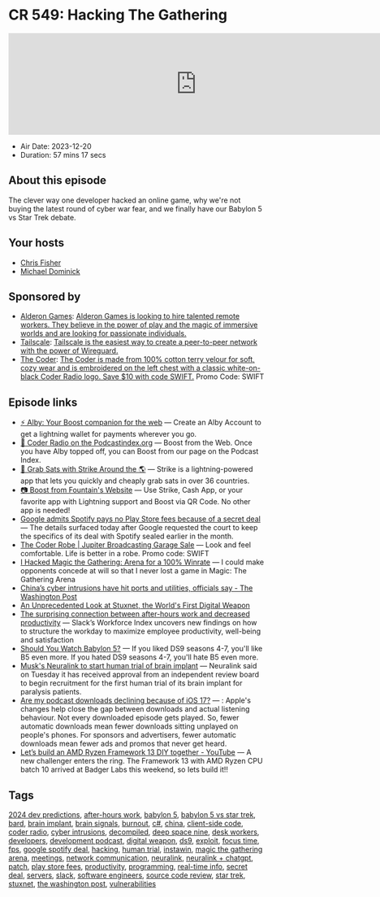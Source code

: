 # CR 549: Hacking The Gathering

<iframe src="https://player.fireside.fm/v2/MLf2ZzhC+8X3w-8e2?theme=dark" width="740" height="200" frameborder="0" scrolling="no"></iframe>

* Air Date: 2023-12-20
* Duration: 57 mins 17 secs

## About this episode

The clever way one developer hacked an online game,  why we're not buying the latest round of cyber war fear, and we finally have our Babylon 5 vs Star Trek debate.

## Your hosts
* [Chris Fisher](https://coder.show/hosts/chrislas)
* [Michael Dominick](https://coder.show/hosts/michael)

## Sponsored by

  * [Alderon Games](https://alderon.games/coder): [Alderon Games is looking to hire talented remote workers. They believe in the power of play and the magic of immersive worlds and are looking for passionate individuals.](https://alderon.games/coder)
  * [Tailscale](https://tailscale.com/coder): [Tailscale is the easiest way to create a peer-to-peer network with the power of Wireguard. ](https://tailscale.com/coder)
  * [The Coder](https://www.jupitergarage.com/product/the-coder-robe): [The Coder is made from 100% cotton terry velour for soft, cozy wear and is embroidered on the left chest with a classic white-on-black Coder Radio logo. Save $10 with code SWIFT.](https://www.jupitergarage.com/product/the-coder-robe) Promo Code: SWIFT



## Episode links

  * [⚡ Alby: Your Boost companion for the web](https://getalby.com/ "⚡ Alby: Your Boost companion for the web") — Create an Alby Account to get a lightning wallet for payments wherever you go. 
  * [🎉 Coder Radio on the Podcastindex.org](https://podcastindex.org/podcast/487548 "🎉 Coder Radio on the Podcastindex.org") — Boost from the Web. Once you have Alby topped off, you can Boost from our page on the Podcast Index.
  * [🔌 Grab Sats with Strike Around the 🌎](https://strike.me/download/ "🔌 Grab Sats with Strike Around the 🌎") — Strike is a lightning-powered app that lets you quickly and cheaply grab sats in over 36 countries. 
  * [📷 Boost from Fountain's Website](https://www.fountain.fm/show/OWdse4h3MzNbS8Og5RJk "📷 Boost from Fountain's Website") — Use Strike, Cash App, or your favorite app with Lightning support and Boost via QR Code. No other app is needed! 
  * [Google admits Spotify pays no Play Store fees because of a secret deal](https://techcrunch.com/2023/11/20/google-admits-spotify-pays-no-play-store-fees-because-of-a-secret-deal/ "Google admits Spotify pays no Play Store fees because of a secret deal") — The details surfaced today after Google requested the court to keep the specifics of its deal with Spotify sealed earlier in the month.
  * [The Coder Robe | Jupiter Broadcasting Garage Sale](https://www.jupitergarage.com/product/the-coder-robe "The Coder Robe | Jupiter Broadcasting Garage Sale") — Look and feel comfortable. Life is better in a robe. Promo code: SWIFT
  * [I Hacked Magic the Gathering: Arena for a 100% Winrate](https://www.mayer.cool/writings/I-Hacked-Magic-the-Gathering/ "I Hacked Magic the Gathering: Arena for a 100% Winrate") — I could make opponents concede at will so that I never lost a game in Magic: The Gathering Arena
  * [China’s cyber intrusions have hit ports and utilities, officials say - The Washington Post](https://www.washingtonpost.com/technology/2023/12/11/china-hacking-hawaii-pacific-taiwan-conflict/ "China’s cyber intrusions have hit ports and utilities, officials say - The Washington Post")
  * [An Unprecedented Look at Stuxnet, the World's First Digital Weapon](https://www.wired.com/2014/11/countdown-to-zero-day-stuxnet/ "An Unprecedented Look at Stuxnet, the World's First Digital Weapon")
  * [The surprising connection between after-hours work and decreased productivity](https://slack.com/intl/en-gb/blog/news/the-surprising-connection-between-after-hours-work-and-decreased-productivity "The surprising connection between after-hours work and decreased productivity") — Slack’s Workforce Index uncovers new findings on how to structure the workday to maximize employee productivity, well-being and satisfaction
  * [Should You Watch Babylon 5?](https://www.reddit.com/r/startrek/comments/g6875/should_you_watch_babylon_5/ "Should You Watch Babylon 5?") — If you liked DS9 seasons 4-7, you'll like B5 even more. If you hated DS9 seasons 4-7, you'll hate B5 even more.
  * [Musk's Neuralink to start human trial of brain implant](https://www.reuters.com/technology/musks-neuralink-start-human-trials-brain-implant-2023-09-19/ "Musk's Neuralink to start human trial of brain implant") — Neuralink said on Tuesday it has received approval from an independent review board to begin recruitment for the first human trial of its brain implant for paralysis patients.
  * [Are my podcast downloads declining because of iOS 17?](https://wearebumper.com/blog/are-my-podcast-downloads-declining-because-of-ios-17 "Are my podcast downloads declining because of iOS 17?") — : Apple's changes help close the gap between downloads and actual listening behaviour. Not every downloaded episode gets played. So, fewer automatic downloads mean fewer downloads sitting unplayed on people's phones. For sponsors and advertisers, fewer automatic downloads mean fewer ads and promos that never get heard.
  * [Let’s build an AMD Ryzen Framework 13 DIY together - YouTube](https://www.youtube.com/watch?v=S53gyecbsC0 "Let’s build an AMD Ryzen Framework 13 DIY together - YouTube") — A new challenger enters the ring. The Framework 13 with AMD Ryzen CPU batch 10 arrived at Badger Labs this weekend, so Iets build it!!



## Tags

[2024 dev predictions](https://coder.show/tags/2024%20dev%20predictions), [after-hours work](https://coder.show/tags/after-hours%20work), [babylon 5](https://coder.show/tags/babylon%205), [babylon 5 vs star trek](https://coder.show/tags/babylon%205%20vs%20star%20trek), [bard](https://coder.show/tags/bard), [brain implant](https://coder.show/tags/brain%20implant), [brain signals](https://coder.show/tags/brain%20signals), [burnout](https://coder.show/tags/burnout), [c#](https://coder.show/tags/c%23), [china](https://coder.show/tags/china), [client-side code](https://coder.show/tags/client-side%20code), [coder radio](https://coder.show/tags/coder%20radio), [cyber intrusions](https://coder.show/tags/cyber%20intrusions), [decompiled](https://coder.show/tags/decompiled), [deep space nine](https://coder.show/tags/deep%20space%20nine), [desk workers](https://coder.show/tags/desk%20workers), [developers](https://coder.show/tags/developers), [development podcast](https://coder.show/tags/development%20podcast), [digital weapon](https://coder.show/tags/digital%20weapon), [ds9](https://coder.show/tags/ds9), [exploit](https://coder.show/tags/exploit), [focus time](https://coder.show/tags/focus%20time), [fps](https://coder.show/tags/fps), [google spotify deal](https://coder.show/tags/google%20spotify%20deal), [hacking](https://coder.show/tags/hacking), [human trial](https://coder.show/tags/human%20trial), [instawin](https://coder.show/tags/instawin), [magic the gathering arena](https://coder.show/tags/magic%20the%20gathering%20arena), [meetings](https://coder.show/tags/meetings), [network communication](https://coder.show/tags/network%20communication), [neuralink](https://coder.show/tags/neuralink), [neuralink + chatgpt](https://coder.show/tags/neuralink%20+%20chatgpt), [patch](https://coder.show/tags/patch), [play store fees](https://coder.show/tags/play%20store%20fees), [productivity](https://coder.show/tags/productivity), [programming](https://coder.show/tags/programming), [real-time info](https://coder.show/tags/real-time%20info), [secret deal](https://coder.show/tags/secret%20deal), [servers](https://coder.show/tags/servers), [slack](https://coder.show/tags/slack), [software engineers](https://coder.show/tags/software%20engineers), [source code review](https://coder.show/tags/source%20code%20review), [star trek](https://coder.show/tags/star%20trek), [stuxnet](https://coder.show/tags/stuxnet), [the washington post](https://coder.show/tags/the%20washington%20post), [vulnerabilities](https://coder.show/tags/vulnerabilities)